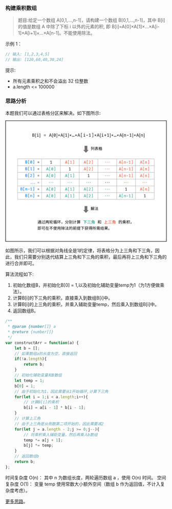 ### 构建乘积数组

> 题目:给定一个数组 A[0,1,…,n-1]，请构建一个数组 B[0,1,…,n-1]，其中 B[i] 的值是数组 A 中除了下标 i 以外的元素的积, 即 B[i]=A[0]×A[1]×…×A[i-1]×A[i+1]×…×A[n-1]。不能使用除法。


示例 1：

```js
// 输入: [1,2,3,4,5]
// 输出: [120,60,40,30,24]
```

提示:

- 所有元素乘积之和不会溢出 32 位整数
- a.length <= 100000

### 思路分析

本题我们可以通过表格分区来解决。如下图所示:

![](../images/constructArr-1.png)

如图所示，我们可以根据对角线全是1的定律，将表格分为上三角和下三角，因此，我们只需要分别迭代结算上三角和下三角的乘积，最后再将上三角和下三角的进行合并即可。

算法流程如下:

1. 初始化数组B，并初始化B[0] = 1,以及初始化辅助变量temp为1（为1方便做乘法）。
2. 计算B[i]的下三角的乘积，直接乘入到数组B[i]中。
3. 计算B[i]的上三角的乘积，并乘入辅助变量temp，然后乘入到数组B[i]中。
4. 返回数组B。

```js
/**
 * @param {number[]} a
 * @return {number[]}
 */
var constructArr = function(a) {
    let b = [];
    // 如果数组a的长度为空，直接返回
    if(!a.length){
        return b;
    }
    // 初始化辅助变量和B数组
    let temp = 1;
    b[0] = 1;
    // 由于初始化为1，因此需要从1开始循环,计算下三角
    for(let i = 1;i < a.length;i++){
        // 计算B[i]的乘积
        b[i] = a[i - 1] * b[i - 1];
    }
    // 计算上三角
    // 由于上三角是从倒数第二项开始的，因此需要减2
    for(let j = a.length - 2;j >= 0;j--){
        // 将乘积乘入辅助变量，然后再乘入b数组
        temp *= a[j + 1];
        b[j] *= temp;
    }
    // 返回数组b
    return b;
};
```

时间复杂度 O(n)： 其中 n 为数组长度，两轮遍历数组 a ，使用 O(n) 时间。
空间复杂度 O(1)： 变量 temp 使用常数大小额外空间（数组 b 作为返回值，不计入复杂度考虑）。


[更多思路](https://leetcode-cn.com/problems/gou-jian-cheng-ji-shu-zu-lcof/solution/mian-shi-ti-66-gou-jian-cheng-ji-shu-zu-biao-ge-fe/)。
